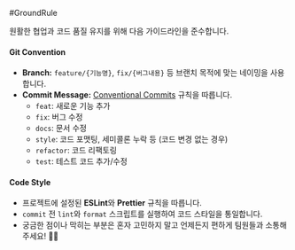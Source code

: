 #GroundRule

원활한 협업과 코드 품질 유지를 위해 다음 가이드라인을 준수합니다.

#### Git Convention

-   **Branch:** `feature/{기능명}`, `fix/{버그내용}` 등 브랜치 목적에 맞는 네이밍을 사용합니다.
-   **Commit Message:** [Conventional Commits](https://www.conventionalcommits.org/ko/v1.0.0/) 규칙을 따릅니다.
    -   `feat`: 새로운 기능 추가
    -   `fix`: 버그 수정
    -   `docs`: 문서 수정
    -   `style`: 코드 포맷팅, 세미콜론 누락 등 (코드 변경 없는 경우)
    -   `refactor`: 코드 리팩토링
    -   `test`: 테스트 코드 추가/수정
#### Code Style

-   프로젝트에 설정된 **ESLint**와 **Prettier** 규칙을 따릅니다.
-   `commit` 전 `lint`와 `format` 스크립트를 실행하여 코드 스타일을 통일합니다.
-   궁금한 점이나 막히는 부분은 혼자 고민하지 말고 언제든지 편하게 팀원들과 소통해주세요! 🫶🏻
